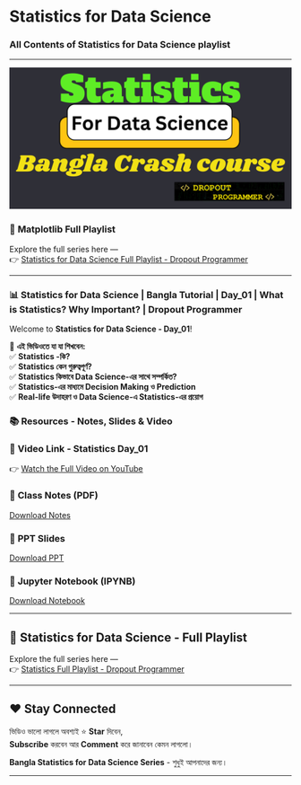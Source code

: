 # Statistics for Data Science

### All Contents of Statistics for Data Science playlist

---

<p align="center">
  <img src="https://github.com/mahamud-13756/Statistics-for-Data-Science/blob/main/Statistics%20Playlist.png" width="700"/>
</p>


### 🔗 **Matplotlib Full Playlist**
Explore the full series here —  
👉 [Statistics for Data Science Full Playlist - Dropout Programmer](https://www.youtube.com/playlist?list=PLGvQDTPXnnfrvfvCVAnvTdEwDOXm30N--)

---


### 📊 Statistics for Data Science | Bangla Tutorial | Day_01 | What is Statistics? Why Important? | Dropout Programmer

Welcome to **Statistics for Data Science - Day_01**!  

📌 **এই ভিডিওতে যা যা শিখবেন:**  
✅ **Statistics -কি?**  
✅ **Statistics কেন গুরুত্বপূর্ণ?**  
✅ **Statistics কিভাবে Data Science-এর সাথে সম্পর্কিত?**  
✅ **Statistics-এর মাধ্যমে Decision Making ও Prediction**  
✅ **Real-life উদাহরণ ও Data Science-এ Statistics-এর প্রয়োগ**


### 📚 Resources - Notes, Slides & Video

### 🎥 **Video Link - Statistics Day_01**
👉 [Watch the Full Video on YouTube](https://youtu.be/-aW5Z8im2gg?si=_v7f2vrtZyheL9IU)

### 📝 **Class Notes (PDF)**
[Download Notes](https://github.com/mahamud-13756/Statistics-for-Data-Science/tree/main/Statistics%20%2301) 

### 📑 **PPT Slides**
[Download PPT](#) <!-- এখানে তোমার PPT link বসাও -->

### 📓 **Jupyter Notebook (IPYNB)**
[Download Notebook](#) <!-- যদি Notebook থাকে -->

---

## 🔗 **Statistics for Data Science - Full Playlist**
Explore the full series here —  
👉 [Statistics Full Playlist - Dropout Programmer](https://www.youtube.com/playlist?list=PLGvQDTPXnnfrvfvCVAnvTdEwDOXm30N--)

---

## ❤️ Stay Connected
ভিডিও ভালো লাগলে অবশ্যই ⭐ **Star** দিবেন,  
**Subscribe** করবেন আর **Comment** করে জানাবেন কেমন লাগলো।

**Bangla Statistics for Data Science Series** - শুধুই আপনাদের জন্য।

---
